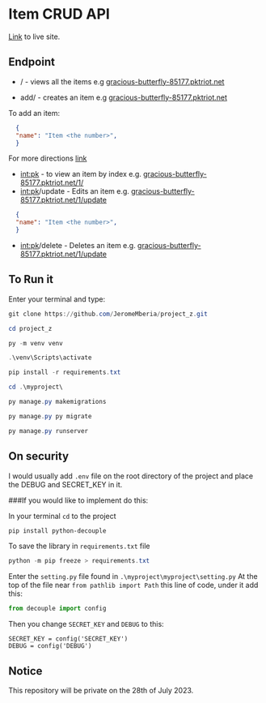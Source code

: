 # Item CRUD API

[Link](https://gracious-butterfly-85177.pktriot.net/) to live site.

## Endpoint

- / - views all the items e.g [gracious-butterfly-85177.pktriot.net](https://gracious-butterfly-85177.pktriot.net/)

- add/ - creates an item e.g [gracious-butterfly-85177.pktriot.net](https://gracious-butterfly-85177.pktriot.net/add/)
  
To add an item:

```json
  {
  "name": "Item <the number>",
  }
```
For more directions [link](https://github.com/JeromeMberia/project_z/blob/main/Directions.pdf)
- <int:pk> - to view an item by index e.g. [gracious-butterfly-85177.pktriot.net/1/](https://gracious-butterfly-85177.pktriot.net/1/)
- <int:pk>/update - Edits an item e.g. [gracious-butterfly-85177.pktriot.net/1/update](https://gracious-butterfly-85177.pktriot.net/1/update)

```json
  {
  "name": "Item <the number>",
  }
```

- <int:pk>/delete - Deletes an item e.g. [gracious-butterfly-85177.pktriot.net/1/update](https://gracious-butterfly-85177.pktriot.net/1/delete)

## To Run it 

Enter your terminal and type:

```powershell
git clone https://github.com/JeromeMberia/project_z.git
```

```powershell
cd project_z
```

```powershell
py -m venv venv
```

```powershell
.\venv\Scripts\activate
```

```powershell
pip install -r requirements.txt
```

```powershell
cd .\myproject\
```

```powershell
py manage.py makemigrations
```

```powershell
py manage.py py migrate
```

```powershell
py manage.py runserver
```
## On security 
I would usually add `.env` file on the root directory of the project and place the DEBUG and SECRET_KEY in it.

###If you would like to implement do this:

In your terminal `cd` to the project
```powershell
pip install python-decouple
```

To save the library in `requirements.txt` file
```powershell
python -m pip freeze > requirements.txt
```

Enter the `setting.py` file found in `.\myproject\myproject\setting.py`
At the top of the file near `from pathlib import Path` this line of code, under it add this:

```py
from decouple import config
```
Then you change `SECRET_KEY` and `DEBUG` to this:

```
SECRET_KEY = config('SECRET_KEY')
DEBUG = config('DEBUG')
```

## Notice
This repository will be private on the 28th of July 2023. 

